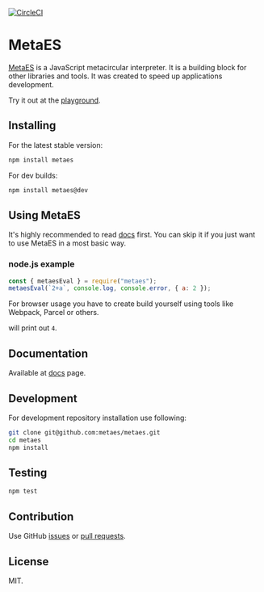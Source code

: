 [![CircleCI](https://circleci.com/gh/metaes/metaes.svg?style=svg)](https://circleci.com/gh/metaes/metaes)

# MetaES

[MetaES](http://metaes.org/) is a JavaScript metacircular interpreter. It is a building block for other libraries and tools. It was created to speed up applications development.

Try it out at the [playground](http://metaes.org/playground.html).

## Installing

For the latest stable version:

```bash
npm install metaes
```

For dev builds:

```bash
npm install metaes@dev
```

## Using MetaES

It's highly recommended to read [docs](http://metaes.org/docs-metaes.html) first. You can skip it if you just want to use MetaES in a most basic way.

### node.js example

```javascript
const { metaesEval } = require("metaes");
metaesEval(`2+a`, console.log, console.error, { a: 2 });
```

For browser usage you have to create build yourself using tools like Webpack, Parcel or others.

will print out `4`.

## Documentation

Available at [docs](http://metaes.org/docs-metaes.html) page.

## Development

For development repository installation use following:

```bash
git clone git@github.com:metaes/metaes.git
cd metaes
npm install
```

## Testing

```bash
npm test
```

## Contribution

Use GitHub [issues](https://github.com/metaes/metaes/issues) or [pull requests](https://github.com/metaes/metaes/pulls).

## License

MIT.
